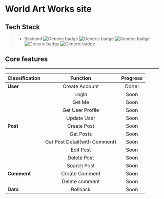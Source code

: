 # World Art Works site
## Tech Stack
> - Backend 
> ![Generic badge](https://img.shields.io/badge/nestjs-8.0.0-success.svg) ![Generic badge](https://img.shields.io/badge/apollo-2.25.2-orange.svg) ![Generic badge](https://img.shields.io/badge/graphql-15.5.1-orange.svg) ![Generic badge](https://img.shields.io/badge/typeorm-0.2.36-ff69b4.svg) ![Generic badge](https://img.shields.io/badge/typescript-4.3.5-blueviolet.svg)
## Core features
---

|   Classification  |  Function |  Progress |
|:--------|:--------:|:--------:|
|**User** | Create Account  |Done! |
||Login|Soon |
||Get Me|Soon |
||Get User Profile|Soon |
||Update User|Soon |
|**Post** | Create Post |Soon |
| | Get Posts  |Soon  |
| | Get Post Detail(with Comment)  |Soon  |
| | Edit Post  |Soon  |
| | Delete Post  |Soon  |
| | Search Post  |Soon  |
|**Comment** | Create Comment  |Soon |
| | Delete comment  |Soon  |
|**Data** | Rollback  |Soon |